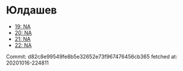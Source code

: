 # Юлдашев
- [19: NA](19.md)
- [20: NA](20.md)
- [21: NA](21.md)
- [22: NA](22.md)

Commit: d82c8e99549fe8b5e32652e73f967476456cb365
 fetched at: 20201016-224811
